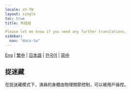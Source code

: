 ```yaml
---
locale: zh-TW
layout: single
toc: true
title: 布娃娃

Please let me know if you need any further translations.
sidebar:
  nav: "docs-tw"
---
```

[Eng](/dancexr/features/ragdoll) | [繁中](/tw/dancexr/features/ragdoll) | [日本語](/jp/dancexr/features/ragdoll) | [한국어](/kr/dancexr/features/ragdoll) | [简中](/zh/dancexr/features/ragdoll)

## 捉迷藏
在捉迷藏模式下，演員的身體由物理關節控制，可以被用戶操控。
